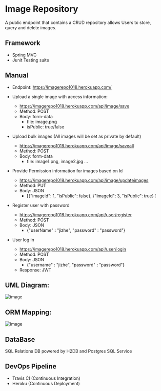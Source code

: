 # Image Repository 
A public endpoint that contains a CRUD repository allows Users to store, query and delete images. 

## Framework

* Spring MVC
* Junit Testing suite

## Manual 
* Endpoint: https://imagerepo1018.herokuapp.com/

* Upload a single image with access information: 
  - https://imagerepo1018.herokuapp.com/api/image/save 
  - Method: POST
  - Body: form-data 
    - file: image.png 
    - isPublic: true/false
   
* Upload bulk images (All images will be set as private by default)
  - https://imagerepo1018.herokuapp.com/api/image/saveall
  - Method: POST
  - Body: form-data
    - file: image1.png, image2.jpg ... 
    
* Provide Permission information for images based on Id 
  - https://imagerepo1018.herokuapp.com/api/image/updateimages
  - Method: PUT
  - Body: JSON 
    - [{"imageId": 1, 
        "isPublic": false}, 
        {"imageId": 3, 
        "isPublic": true} ]
 
* Register user with password 
  - https://imagerepo1018.herokuapp.com/api/user/register
  - Method: POST
  - Body: JSON
    - {"userName" : "jizhe", 
       "password" : "password"}

* User log in 
  - https://imagerepo1018.herokuapp.com/api/user/login
  - Method: POST
  - Body: JSON
    - {"username" : "jizhe", 
       "password" : "password"}
  - Response: JWT 
  

## UML Diagram: 
![image](https://user-images.githubusercontent.com/19366514/116284147-be81b980-a75a-11eb-9b02-6b3e5bd916b2.png)


## ORM Mapping: 
![image](https://user-images.githubusercontent.com/19366514/116284083-ad38ad00-a75a-11eb-9a98-463bd967b431.png)

## DataBase
SQL Relationa DB powered by H2DB and Postgres SQL Service

## DevOps Pipeline
* Travis CI (Continuous Integration)
* Heroku (Continuous Deployment)



